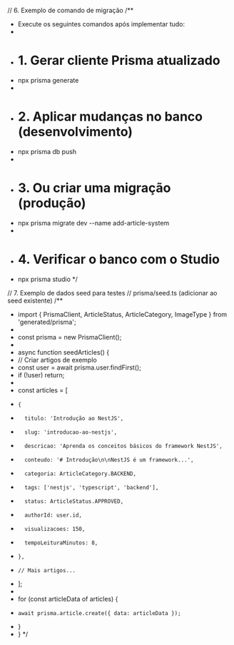 // 6. Exemplo de comando de migração
/**
 * Execute os seguintes comandos após implementar tudo:
 * 
 * # 1. Gerar cliente Prisma atualizado
 * npx prisma generate
 * 
 * # 2. Aplicar mudanças no banco (desenvolvimento)
 * npx prisma db push
 * 
 * # 3. Ou criar uma migração (produção)
 * npx prisma migrate dev --name add-article-system
 * 
 * # 4. Verificar o banco com o Studio
 * npx prisma studio
 */

// 7. Exemplo de dados seed para testes
// prisma/seed.ts (adicionar ao seed existente)
/**
 * import { PrismaClient, ArticleStatus, ArticleCategory, ImageType } from 'generated/prisma';
 * 
 * const prisma = new PrismaClient();
 * 
 * async function seedArticles() {
 *   // Criar artigos de exemplo
 *   const user = await prisma.user.findFirst();
 *   if (!user) return;
 * 
 *   const articles = [
 *     {
 *       titulo: 'Introdução ao NestJS',
 *       slug: 'introducao-ao-nestjs',
 *       descricao: 'Aprenda os conceitos básicos do framework NestJS',
 *       conteudo: '# Introdução\n\nNestJS é um framework...',
 *       categoria: ArticleCategory.BACKEND,
 *       tags: ['nestjs', 'typescript', 'backend'],
 *       status: ArticleStatus.APPROVED,
 *       authorId: user.id,
 *       visualizacoes: 150,
 *       tempoLeituraMinutos: 8,
 *     },
 *     // Mais artigos...
 *   ];
 * 
 *   for (const articleData of articles) {
 *     await prisma.article.create({ data: articleData });
 *   }
 * }
 */